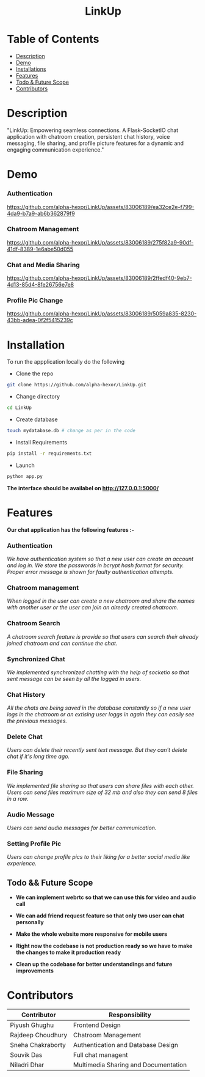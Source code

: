 <center>
  <h1>LinkUp</h1>
</center>

# Table of Contents
- [Description](#Description)
- [Demo](#Demo)  
- [Installations](#Installation)
- [Features](#Features)
- [Todo & Future Scope](#Todo--Future-Scope)
- [Contributors](#Contributors)


# Description
"LinkUp: Empowering seamless connections. A Flask-SocketIO chat application with chatroom creation, persistent chat history, voice messaging, file sharing, and profile picture features for a dynamic and engaging communication experience."

# Demo

### Authentication

https://github.com/alpha-hexor/LinkUp/assets/83006189/ea32ce2e-f799-4da9-b7a9-ab6b362879f9

### Chatroom Management

https://github.com/alpha-hexor/LinkUp/assets/83006189/275f82a9-90df-41df-8389-1e6abe50d055

### Chat and Media Sharing

https://github.com/alpha-hexor/LinkUp/assets/83006189/2ffedf40-9eb7-4d13-85d4-8fe26756e7e8

### Profile Pic Change

https://github.com/alpha-hexor/LinkUp/assets/83006189/5059a835-8230-43bb-adea-0f2f5415239c


# Installation

To run the appplication locally do the following

* Clone the repo
```sh
git clone https://github.com/alpha-hexor/LinkUp.git
```

* Change directory
```sh
cd LinkUp
```

* Create database
```sh
touch mydatabase.db # change as per in the code
```

* Install Requirements
```sh
pip install -r requirements.txt
```

* Launch
```sh
python app.py
```
**The interface should be availabel on http://127.0.0.1:5000/**


# Features
**Our chat application has the following features :-** 

### Authentication

*We have authentication system so that a new user can create an account and log in. We store the passwords in bcrypt hash format for security. Proper error message is shown for faulty authentication attempts.*


### Chatroom management

*When logged in the user can create a new chatroom and share the names with another user or the user can join an already created chatroom.*


### Chatroom Search

*A chatroom search feature is provide so that users can search their already joined chatroom and can continue the chat.*


### Synchronized Chat

*We implemented synchronized chatting with the help of socketio so that sent message can be seen by all the logged in users.* 


### Chat History

*All the chats are being saved in the database constantly so if a new user logs in the chatroom or an extising user loggs in again they can easily see the previous messages.*


### Delete Chat

*Users can delete their recently sent text message. But they can't delete chat if it's long time ago.*  


### File Sharing

*We implemented file sharing so that users can share files with each other. Users can send files maximum size of 32 mb and also they can send 8 files in a row.* 


### Audio Message

*Users can send audio messages for better communication.*


### Setting Profile Pic
*Users can change profile pics to their liking for a better social media like experience.*

## Todo && Future Scope

- **We can implement webrtc so that we can use this for video and audio call**

- **We can add friend request feature so that only two user can chat personally**

- **Make the whole website more responsive for mobile users**

- **Right now the codebase is not production ready so we have to make the changes to make it production ready**

- **Clean up the codebase for better understandings and future improvements**

# Contributors

| Contributor   | Responsibility     |
| ------------- | ------------------- |
| Piyush Ghughu      | Frontend Design |
| Rajdeep Choudhury    | Chatroom Management       |
| Sneha Chakraborty  | Authentication and Database Design             |
| Souvik Das | Full chat managent |
| Niladri Dhar | Multimedia Sharing and Documentation |









